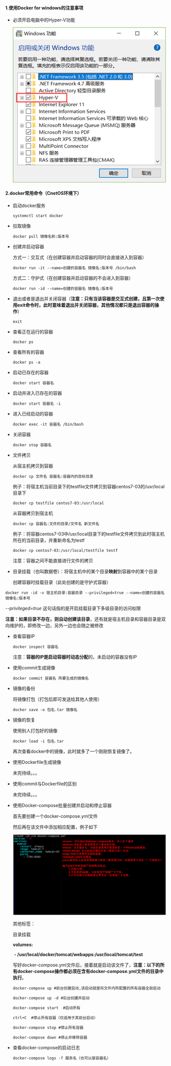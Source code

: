 #### 1.使用Docker for windows的注意事项

* 必须开启电脑中的Hyper-V功能

  ![1548404170536](assets/1548404170536.png)

#### 2.docker常用命令（CnetOS环境下）

* 启动docker服务

  ```she
  systemctl start docker
  ```

* 拉取镜像

  ```shll
  docker pull 镜像名称:版本号
  ```

* 创建并启动容器

  方式一：交互式（在创建容器并启动容器的同时会直接进入到容器）

  ```shell
  docker run -it --name=创建的容器名 镜像名:版本号 /bin/bash
  ```

  方式二：守护式（在创建容器并启动容器的不会进入到容器）

  ```shell
  docker run -id --name=创建的容器名 镜像名:版本号
  ```

* 退出或者是退出并关闭容器（**注意：只有当该容器是交互式创建，且第一次使用exit命令时，此时意味着退出并关闭容器，其他情况都只是退出容器的操作**）

  ```shell
  exit
  ```

* 查看正在运行的容器

  ```shell
  docker ps
  ```

* 查看所有的容器

  ```shell
  docker ps -a
  ```

* 启动已存在的容器

  ```shell
  docker start 容器名
  ```

* 启动并进入已存在的容器

  ```shell
  docker start 容器名 -i
  ```

* 进入已经启动的容器

  ```shel
  docker exec -it 容器名 /bin/bash
  ```

* 关闭容器

  ```shell
  docker stop 容器名
  ```

* 文件拷贝

  从宿主机拷贝到容器

  ```shell
  docker cp 文件名 容器名:容器内的目标目录
  ```

  例子：将宿主机当前目录下的testfile文件拷贝到容器centos7-03的/usr/local目录下

  ```shell
  docker cp testfile centos7-03:/usr/local
  ```



  从容器拷贝到宿主机

  ```shell
  docker cp 容器名:文件的目录/文件名 新文件名
  ```

  例子：将容器centos7-03中/usr/local目录下的testfile文件拷贝到此时宿主机所在的当前目录，并重新命名为testf

  ```shell
  docker cp centos7-03:/usr/local/testfile testf
  ```





  注意：容器之间不能直接进行文件的拷贝

* 目录挂载（也叫数据卷）：将宿主机中的某个目录**映射**到容器中的某个目录​	

  创建容器时挂载目录（此处创建的是守护式容器）

```shell
docker run -id -v 宿主机目录:容器目录 --privileged=true --name=创建的容器名 镜像名:版本号
```

--*privileged=true*  这句话指的是开启挂载目录下多级目录的访问权限

**注意：如果目录不存在，则自动创建该目录**，还有就是宿主机目录和容器目录是双向维护的，即修改一边，另外一边也会随之被修改



* 查看容器IP

  ```shell
  docker inspect 容器名
  ```

  注意：**容器的IP是启动容器时动态分配**的，未启动的容器没有IP

* 使用commit生成镜像

  ```shell
  docker commit 容器名 所要生成的镜像名
  ```

* 镜像的备份

  将镜像打包（打包后即可发送给其他人使用）

  ```shell
  docker save -o 包名.tar 镜像名
  ```

* 镜像的恢复

  使用别人打包好的镜像

  ```shell
  docker load -i 包名.tar
  ```

  再次查看docker中的镜像，此时就多了一个刚刚恢复镜像了。

* 使用Dockerfile生成镜像

  未完待续。。。

* 使用commit与Dockerfile的区别

  未完待续。。。

* 使用Docker-compose批量创建并启动和停止容器

  首先要创建一个docker-compose.yml文件

  然后再在该文件中添加相应配置，例子如下

  ![1550293661830](assets/1550293661830.png)

  其他标签：

  目录挂载

  **volumes:**

  ​        **- /usr/local/docker/tomcat/webapps:/usr/local/tomcat/test**



  写好docker-compose.yml文件后，接着就是启动该文件了，**注意：以下的所有docker-compose操作都必须在含有docker-compose.yml文件的目录中执行**。

  ```shell
  docker-compose up #前台创建启动,该启动就是将文件内所配置的所有容器全部启动 
  ```

  ```shell
  docker-compose up -d #后台创建并启动
  ```

  ```shell
  docker-compose start  #启动所有
  ```

  ```shell
  ctrl+C  #停止所有容器（仅适用于其前台启动）
  ```

  ```shell
  docker-compose stop #停止所有容器
  ```



  ```shell
  docker-compose down #停止并移除容器
  ```

* 查看docker-compose的启动日志

  ```shell
  docker-compose logs -f 服务名（也可以是容器名）
  ```


